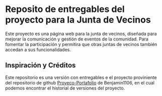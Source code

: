 # Reposito de entregables del proyecto para la Junta de Vecinos  

Este proyecto es una página web para la junta de vecinos, diseñada para mejorar la comunicación y gestión de eventos de la comunidad. Para fomentar la participación y permitira que otras juntas de vecinos también accedan a sus funcionalidades.  

## Inspiración y Créditos  

Este repositorio es una versión con entregables e el proyecto proviniente del repositorio de github [Proyeco-Portafolio](https://github.com/Benjamin1106/Proyeco-Portafolio) de Benjamin1106, en el cual podemos encontrar el historial de versiones del proyecto.

